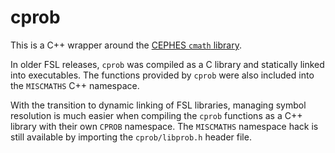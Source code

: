 cprob
=====

This is a C++ wrapper around the [CEPHES `cmath`
library](https://netlib.org/cephes/).


In older FSL releases, `cprob` was compiled as a C library and statically
linked into executables. The functions provided by `cprob` were also included
into the `MISCMATHS` C++ namespace.


With the transition to dynamic linking of FSL libraries, managing symbol
resolution is much easier when compiling the `cprob` functions as a C++
library with their own `CPROB` namespace. The `MISCMATHS` namespace hack is
still available by importing the `cprob/libprob.h` header file.

